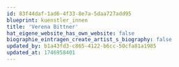 ```yaml
---
id: 83f44daf-1ad6-4f33-8e7a-5daa727add95
blueprint: kuenstler_innen
title: 'Verena Bittner'
hat_eigene_website_has_own_website: false
biographie_eintragen_create_artist_s_biography: false
updated_by: b1a43fd3-c865-4122-b6cc-50cfa81a1985
updated_at: 1746958401
---
```


